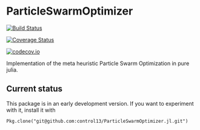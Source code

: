 # ParticleSwarmOptimizer

[![Build Status](https://travis-ci.org/control13/ParticleSwarmOptimizer.jl.svg?branch=master)](https://travis-ci.org/control13/ParticleSwarmOptimizer.jl)

[![Coverage Status](https://coveralls.io/repos/control13/ParticleSwarmOptimizer.jl/badge.svg?branch=master&service=github)](https://coveralls.io/github/control13/ParticleSwarmOptimizer.jl?branch=master)

[![codecov.io](http://codecov.io/github/control13/ParticleSwarmOptimizer.jl/coverage.svg?branch=master)](http://codecov.io/github/control13/ParticleSwarmOptimizer.jl?branch=master)

Implementation of the meta heuristic Particle Swarm Optimization in pure julia.

## Current status

This package is in an early development version. If you want to experiment with it, install it with

    Pkg.clone("git@github.com:control13/ParticleSwarmOptimizer.jl.git")
